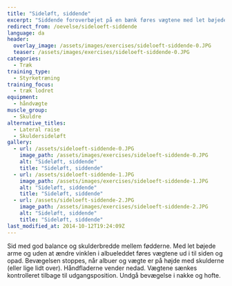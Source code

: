```yaml
---
title: "Sideløft, siddende"
excerpt: "Siddende foroverbøjet på en bænk føres vægtene med let bøjede arme ud i til siden og opad. Bevægelsen stoppes, når albuer er på højde med skulderne. Vægtene sænkes kontrolleret tilbage til udgangspositionen."
redirect_from: /oevelse/sideloeft-siddende
language: da
header:
  overlay_image: /assets/images/exercises/sideloeft-siddende-0.JPG
  teaser: /assets/images/exercises/sideloeft-siddende-0.JPG
categories:
  - Træk
training_type: 
  - Styrketræning
training_focus: 
  - træk lodret
equipment:
  - håndvægte
muscle_group:
  - Skuldre
alternative_titles:
  - Lateral raise
  - Skuldersideløft
gallery:
  - url: /assets/sideloeft-siddende-0.JPG
    image_path: /assets/images/exercises/sideloeft-siddende-0.JPG
    alt: "Sideløft, siddende"
    title: "Sideløft, siddende"
  - url: /assets/sideloeft-siddende-1.JPG
    image_path: /assets/images/exercises/sideloeft-siddende-1.JPG
    alt: "Sideløft, siddende"
    title: "Sideløft, siddende"
  - url: /assets/sideloeft-siddende-2.JPG
    image_path: /assets/images/exercises/sideloeft-siddende-2.JPG
    alt: "Sideløft, siddende"
    title: "Sideløft, siddende"
last_modified_at: 2014-10-12T19:24:09Z
---
```


Sid med god balance og skulderbredde mellem fødderne. Med let bøjede arme og uden at ændre vinklen i albueleddet føres vægtene ud i til siden og opad. Bevægelsen stoppes, når albuer og vægte er på højde med skulderne (eller lige lidt over). Håndfladerne vender nedad. Vægtene sænkes kontrolleret tilbage til udgangsposition. Undgå bevægelse i nakke og hofte.
